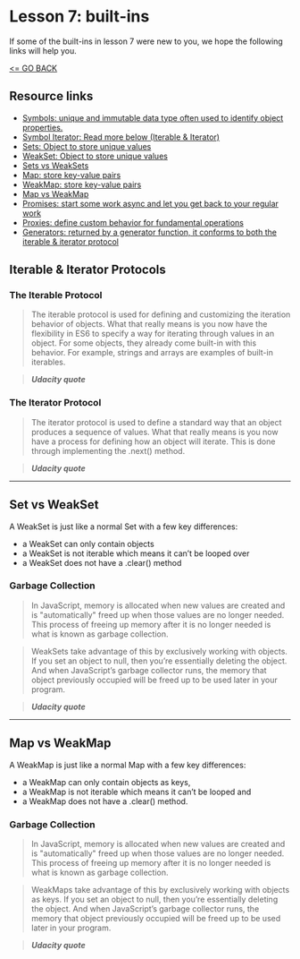 # Lesson 7: built-ins

If some of the built-ins in lesson 7 were new to you, we hope the following links will help you.

[<= GO BACK ](../README.md)

## Resource links

* [Symbols: unique and immutable data type often used to identify object properties.](https://developer.mozilla.org/en-US/docs/Web/JavaScript/Reference/Global_Objects/Symbol)
* [Symbol Iterator: Read more below (Iterable & Iterator)](https://developer.mozilla.org/en-US/docs/Web/JavaScript/Reference/Global_Objects/Symbol/iterator)
* [Sets: Object to store unique values](https://developer.mozilla.org/en-US/docs/Web/JavaScript/Reference/Global_Objects/Set)
* [WeakSet: Object to store unique values](https://developer.mozilla.org/en-US/docs/Web/JavaScript/Reference/Global_Objects/WeakSet)
* [Sets vs WeakSets](#set-weak)
* [Map:  store key-value pairs](https://developer.mozilla.org/en-US/docs/Web/JavaScript/Reference/Global_Objects/Map)
* [WeakMap:  store key-value pairs](https://developer.mozilla.org/en-US/docs/Web/JavaScript/Reference/Global_Objects/WeakMap)
* [Map vs WeakMap](#map-weak)
* [Promises: start some work async and let you get back to your regular work](https://developer.mozilla.org/en-US/docs/Web/JavaScript/Reference/Global_Objects/Promise)
* [Proxies: define custom behavior for fundamental operations](https://developer.mozilla.org/en-US/docs/Web/JavaScript/Reference/Global_Objects/Proxy)
* [Generators: returned by a generator function, it conforms to both the iterable & iterator protocol](https://developer.mozilla.org/en-US/docs/Web/JavaScript/Reference/Global_Objects/Generator)



## Iterable & Iterator Protocols

### The Iterable Protocol

> The iterable protocol is used for defining and customizing the iteration behavior of objects.
> What that really means is you now have the flexibility in ES6 to specify a way for iterating through values in an object.
> For some objects, they already come built-in with this behavior. For example, strings and arrays are examples of built-in iterables.

> **_Udacity quote_**


### The Iterator Protocol

> The iterator protocol is used to define a standard way that an object produces a sequence of values.
> What that really means is you now have a process for defining how an object will iterate.
> This is done through implementing the .next() method.

> **_Udacity quote_**

---

## <a name="set-weak">Set vs WeakSet</a>

A WeakSet is just like a normal Set with a few key differences:

- a WeakSet can only contain objects
- a WeakSet is not iterable which means it can’t be looped over
- a WeakSet does not have a .clear() method


### Garbage Collection

> In JavaScript, memory is allocated when new values are created and is "automatically" freed up when those values are no longer needed. This process of freeing up memory after it is no longer needed is what is known as garbage collection.

> WeakSets take advantage of this by exclusively working with objects. If you set an object to null, then you’re essentially deleting the object. And when JavaScript’s garbage collector runs, the memory that object previously occupied will be freed up to be used later in your program.

> **_Udacity quote_**

---

## <a name="map-weak">Map vs WeakMap<a>

A WeakMap is just like a normal Map with a few key differences:

- a WeakMap can only contain objects as keys,
- a WeakMap is not iterable which means it can’t be looped and
- a WeakMap does not have a .clear() method.

### Garbage Collection

> In JavaScript, memory is allocated when new values are created and is "automatically" freed up when those values are no longer needed. This process of freeing up memory after it is no longer needed is what is known as garbage collection.

> WeakMaps take advantage of this by exclusively working with objects as keys. If you set an object to null, then you’re essentially deleting the object. And when JavaScript’s garbage collector runs, the memory that object previously occupied will be freed up to be used later in your program.

> **_Udacity quote_**

